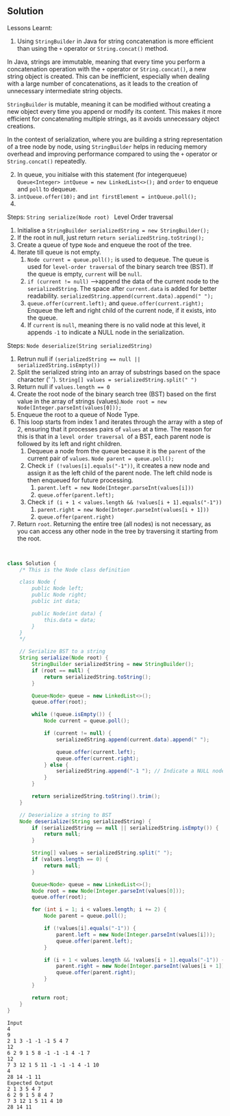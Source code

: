 ## Solution

Lessons Learnt:
1. Using `StringBuilder` in Java for string concatenation is more efficient than using the `+` operator or `String.concat()` method. 

In Java, strings are immutable, meaning that every time you perform a concatenation operation with the `+` operator or `String.concat()`, a new string object is created. This can be inefficient, especially when dealing with a large number of concatenations, as it leads to the creation of unnecessary intermediate string objects.

`StringBuilder` is mutable, meaning it can be modified without creating a new object every time you append or modify its content. This makes it more efficient for concatenating multiple strings, as it avoids unnecessary object creations.

In the context of serialization, where you are building a string representation of a tree node by node, using `StringBuilder` helps in reducing memory overhead and improving performance compared to using the `+` operator or `String.concat()` repeatedly.

2. In queue, you initialse with this statement (for integerqueue) `Queue<Integer> intQueue = new LinkedList<>();` and `order` to enqueue and `poll` to dequeue.
3. `intQueue.offer(10);` and `int firstElement = intQueue.poll();`
4. 

Steps: `String serialize(Node root) ` Level Order traversal

1. Initialise a `StringBuilder serializedString = new StringBuilder();`
2. If the root in null, just return `return serializedString.toString();`
3. Create a queue of type `Node` and enqueue the root of the tree.
4. Iterate till queue is not empty.
   1. `Node current = queue.poll();` is used to dequeue. The queue is used for `level-order traversal` of the binary search tree (BST). If the queue is empty, `current` will be `null`.
   2. `if (current != null)` -->append the data of the current node to the  `serializedString`. The space after `current.data` is added for better readability. `serializedString.append(current.data).append(" ");`
   3. `queue.offer(current.left);` and `queue.offer(current.right);` Enqueue the left and right child of the current node, if it exists, into the queue.
   4.  If `current` is `null`, meaning there is no valid node at this level, it appends `-1` to indicate a NULL node in the serialization.

Steps: `Node deserialize(String serializedString)`

1. Retrun null if `(serializedString == null || serializedString.isEmpty()) `
2. Split the serialized string into an array of substrings based on the space character (' ').  `String[] values = serializedString.split(" ")`
3. Return null if `values.length == 0`
4. Create the root node of the binary search tree (BST) based on the first value in the array of strings (values).`Node root = new Node(Integer.parseInt(values[0]));`
5. Enqueue the root to a queue of Node Type.
6. This loop starts from index 1 and iterates through the array with a step of 2, ensuring that it processes pairs of `values` at a time. The reason for this is that in a `level order traversal `of a BST, each parent node is followed by its left and right children.
   1. Dequeue a node from the queue because it is the `parent` of the current pair of `values`. `Node parent = queue.poll();`
   2. Check `if (!values[i].equals("-1"))`, it creates a new node and assign it as the left child of the parent node. The left child node is then enqueued for future processing.
      1. `parent.left = new Node(Integer.parseInt(values[i]))`
      2. `queue.offer(parent.left);`
   3. Check `if (i + 1 < values.length && !values[i + 1].equals("-1"))`
      1. `parent.right = new Node(Integer.parseInt(values[i + 1]))`
      2. `queue.offer(parent.right)`
7. Return `root`. Returning the entire tree (all nodes) is not necessary, as you can access any other node in the tree by traversing it starting from the root. 



``` java
  

class Solution {
    /* This is the Node class definition

    class Node {
        public Node left;
        public Node right;
        public int data;

        public Node(int data) {
            this.data = data;
        }
    }
    */

    // Serialize BST to a string
    String serialize(Node root) {
        StringBuilder serializedString = new StringBuilder();
        if (root == null) {
            return serializedString.toString();
        }

        Queue<Node> queue = new LinkedList<>();
        queue.offer(root);

        while (!queue.isEmpty()) {
            Node current = queue.poll();

            if (current != null) {
                serializedString.append(current.data).append(" ");

                queue.offer(current.left);
                queue.offer(current.right);
            } else {
                serializedString.append("-1 "); // Indicate a NULL node
            }
        }

        return serializedString.toString().trim();
    }

    // Deserialize a string to BST
    Node deserialize(String serializedString) {
        if (serializedString == null || serializedString.isEmpty()) {
            return null;
        }

        String[] values = serializedString.split(" ");
        if (values.length == 0) {
            return null;
        }

        Queue<Node> queue = new LinkedList<>();
        Node root = new Node(Integer.parseInt(values[0]));
        queue.offer(root);

        for (int i = 1; i < values.length; i += 2) {
            Node parent = queue.poll();

            if (!values[i].equals("-1")) {
                parent.left = new Node(Integer.parseInt(values[i]));
                queue.offer(parent.left);
            }

            if (i + 1 < values.length && !values[i + 1].equals("-1")) {
                parent.right = new Node(Integer.parseInt(values[i + 1]));
                queue.offer(parent.right);
            }
        }

        return root;
    }
}

```

```
Input
4
9
2 1 3 -1 -1 -1 5 4 7
12
6 2 9 1 5 8 -1 -1 -1 4 -1 7
12
7 3 12 1 5 11 -1 -1 -1 4 -1 10
4
28 14 -1 11
Expected Output
2 1 3 5 4 7
6 2 9 1 5 8 4 7
7 3 12 1 5 11 4 10
28 14 11
```
